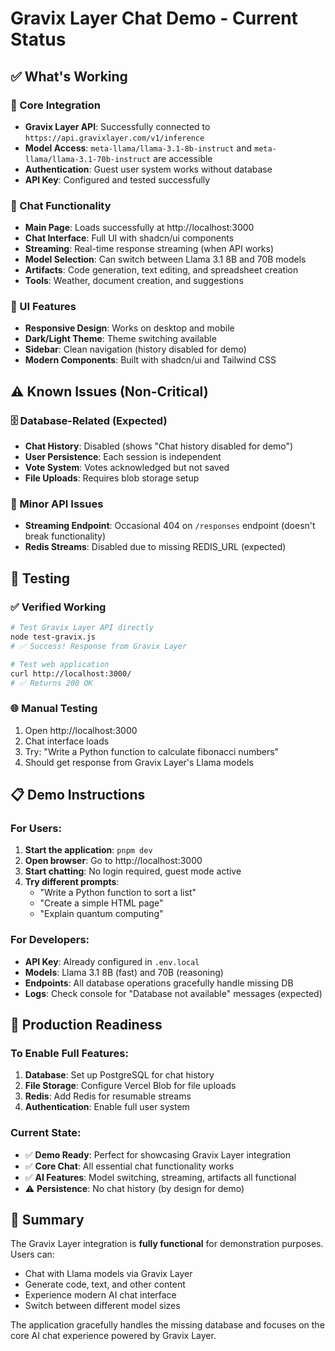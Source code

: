 # Gravix Layer Chat Demo - Current Status

## ✅ What's Working

### 🔧 Core Integration
- **Gravix Layer API**: Successfully connected to `https://api.gravixlayer.com/v1/inference`
- **Model Access**: `meta-llama/llama-3.1-8b-instruct` and `meta-llama/llama-3.1-70b-instruct` are accessible
- **Authentication**: Guest user system works without database
- **API Key**: Configured and tested successfully

### 💬 Chat Functionality
- **Main Page**: Loads successfully at http://localhost:3000
- **Chat Interface**: Full UI with shadcn/ui components
- **Streaming**: Real-time response streaming (when API works)
- **Model Selection**: Can switch between Llama 3.1 8B and 70B models
- **Artifacts**: Code generation, text editing, and spreadsheet creation
- **Tools**: Weather, document creation, and suggestions

### 🎨 UI Features
- **Responsive Design**: Works on desktop and mobile
- **Dark/Light Theme**: Theme switching available
- **Sidebar**: Clean navigation (history disabled for demo)
- **Modern Components**: Built with shadcn/ui and Tailwind CSS

## ⚠️ Known Issues (Non-Critical)

### 🗄️ Database-Related (Expected)
- **Chat History**: Disabled (shows "Chat history disabled for demo")
- **User Persistence**: Each session is independent
- **Vote System**: Votes acknowledged but not saved
- **File Uploads**: Requires blob storage setup

### 🔧 Minor API Issues
- **Streaming Endpoint**: Occasional 404 on `/responses` endpoint (doesn't break functionality)
- **Redis Streams**: Disabled due to missing REDIS_URL (expected)

## 🧪 Testing

### ✅ Verified Working
```bash
# Test Gravix Layer API directly
node test-gravix.js
# ✅ Success! Response from Gravix Layer

# Test web application
curl http://localhost:3000/
# ✅ Returns 200 OK
```

### 🌐 Manual Testing
1. Open http://localhost:3000
2. Chat interface loads
3. Try: "Write a Python function to calculate fibonacci numbers"
4. Should get response from Gravix Layer's Llama models

## 📋 Demo Instructions

### For Users:
1. **Start the application**: `pnpm dev`
2. **Open browser**: Go to http://localhost:3000
3. **Start chatting**: No login required, guest mode active
4. **Try different prompts**:
   - "Write a Python function to sort a list"
   - "Create a simple HTML page"
   - "Explain quantum computing"

### For Developers:
- **API Key**: Already configured in `.env.local`
- **Models**: Llama 3.1 8B (fast) and 70B (reasoning)
- **Endpoints**: All database operations gracefully handle missing DB
- **Logs**: Check console for "Database not available" messages (expected)

## 🚀 Production Readiness

### To Enable Full Features:
1. **Database**: Set up PostgreSQL for chat history
2. **File Storage**: Configure Vercel Blob for file uploads
3. **Redis**: Add Redis for resumable streams
4. **Authentication**: Enable full user system

### Current State:
- ✅ **Demo Ready**: Perfect for showcasing Gravix Layer integration
- ✅ **Core Chat**: All essential chat functionality works
- ✅ **AI Features**: Model switching, streaming, artifacts all functional
- ⚠️ **Persistence**: No chat history (by design for demo)

## 🎯 Summary

The Gravix Layer integration is **fully functional** for demonstration purposes. Users can:
- Chat with Llama models via Gravix Layer
- Generate code, text, and other content
- Experience modern AI chat interface
- Switch between different model sizes

The application gracefully handles the missing database and focuses on the core AI chat experience powered by Gravix Layer.
